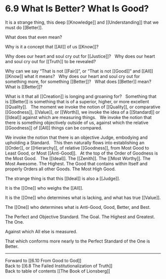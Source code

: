 # 6.9 What Is Better? What Is Good?

It is a strange thing, this deep [[Knowledge]] and [[Understanding]] that we must do [[Better]]. 

What does that even mean? 

Why is it a concept that [[All]] of us [[Know]]? 

Why does our heart and soul cry out for [[Justice]]? 
 
Why does our heart and soul cry out for [[Truth]] to be revealed? 

Why can we say “That is not [[Fair]]”, or “That is not [[Good]]” and [[All]] [[Know]] what it means? 
 
Why does our heart and soul cry out for something more, for something [[Better]]? 
 
What does [[Better]] mean? What is [[Better]]?

What is it that all [[Creation]] is longing and groaning for? 
 
Something that is [[Better]] is something that is of a superior, higher, or more excellent [[Quality]]. 
 
The moment we invoke the notion of [[Quality]], or comparative [[Goodness]], [[Value]], or [[Worth]], we invoke the idea of a [[Standard]] or [[Ideal]] against which are measuring things. 
 
We invoke the notion that there is something objectively outside of us, against which the relative [[Goodness]] of [[All]] things can be compared. 

We invoke the notion that there is an objective Judge, embodying and upholding a Standard. 
 
This then naturally flows into establishing an [[Order]], or [[Hierarchy]], of relative [[Goodness]], from Most Good to Least Good, or Most [[Anti-Good]]. 
 
At the top of the Order of Goodness is the Most Good. 
 
The [[Ideal]]. The [[Zenith]]. The [[Most Worthy]]. The Most Awesome. The Highest. The Good that contains within Itself and properly Orders all other Goods. The Most High Good. 

The strange thing is that this [[Ideal]] is also a [[Judge]]. 

It is the [[One]] who weighs the [[All]]. 

It is the [[One]] who determines what is lacking, and what has true [[Value]]. 

The [[One]] who determines what is Anti-Good, Good, Better, and Best. 

The Perfect and Objective Standard. The Goal. The Highest and Greatest. The One. 

Against which All else is measured. 

That which conforms more nearly to the Perfect Standard of the One is Better. 

___

Forward to [[6.10 From Good to God]]          
Back to [[6.8 The Failed Institutionalization of Truth]]          
Back to table of contents [[The Book of Lionsberg]]  
